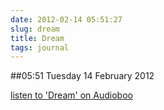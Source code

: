 ```yaml
---
date: 2012-02-14 05:51:27
slug: dream
title: Dream
tags: journal
---
```


##05:51 Tuesday 14 February 2012

[listen to 'Dream' on Audioboo](http://audioboo.fm/boos/666575-dream)



